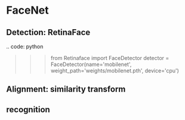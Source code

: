 # FaceNet

## Detection: RetinaFace
.. code: python
  >>> from Retinaface import FaceDetector
  >>> detector = FaceDetector(name='mobilenet', weight_path='weights/mobilenet.pth', device='cpu')

## Alignment: similarity transform


## recognition
